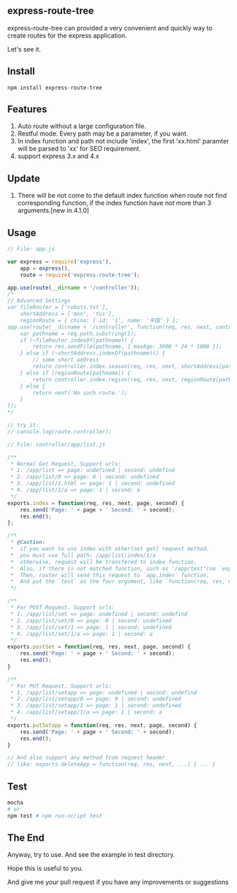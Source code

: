 ## express-route-tree
express-route-tree can provided a very convenient and quickly way to create routes for the express application.

Let's see it.

## Install
`npm install express-route-tree`

## Features

1. Auto route without a large configuration file.
2. Restful mode. Every path may be a parameter, if you want.
3. In index function and path not include 'index', the first 'xx.html' paramter will be parsed to 'xx' for SEO requirement.
4. support express 3.x and 4.x

## Update

1. There will be not come to the default index function when route not find corresponding function, if the index function have not more than 3 arguments.[new in 4.1.0]

## Usage

```js
// File: app.js

var express = require('express'),
    app = express(),
    route = require('express-route-tree');

app.use(route(__dirname + '/controller'));
/*
// Advanced Settings
var fileRouter = ['robots.txt'],
    shortAddress = ['mon', 'tus'],
    regionRoute = { china: { id: '1', name: '中国' } };
app.use(route(__dirname + '/controller', function(req, res, next, controller) {
    var pathname = req.path.substring(1);
    if (~fileRouter.indexOf(pathname)) {
        return res.sendFile(pathname, { maxAge: 3600 * 24 * 1000 });
    } else if (~shortAddress.indexOf(pathname))) {
        // some short address
        return controller.index.season(req, res, next, shortAddress[pathname] + 1);
    } else if (regionRoute[pathname]) {
        return controller.index.region(req, res, next, regionRoute[pathname].id, regionRoute[pathname].name);
    } else {
        return next('No such route.');
    }
});
*/

// try it:
// console.log(route.controller);

```

```js
// File: controller/app/list.js

/**
 * Normal Get Request, Support urls:
 * 1. /app/list => page: undefined | second: undefind
 * 2. /app/list/0 => page: 0 | second: undefined
 * 3. /app/list/1.html => page: 1 | second: undefined
 * 4. /app/list/1/a => page: 1 | second: a
 */
exports.index = function(req, res, next, page, second) {
    res.send('Page: ' + page + ' Second: ' + second);
    res.end();
};

/**
 * @Caution:
 *  if you want to use index with other(not get) request method.
 *  you must use full path: /app/list/index/1/a
 *  otherwise, request will be transfered to index function.
 *  Also, if there is not matched function, such as '/app/test'(no `exports.test = function(){}` in app.js),
 *  Then, router will send this request to `app.index` function,
 *  And put the `test` as the four argument, like `function(req, res, next, test)`
 */

/**
 * For POST Request. Support urls:
 * 1. /app/list/set => page: undefined | second: undefind
 * 2. /app/list/set/0 => page: 0 | second: undefined
 * 3. /app/list/set/1 => page: 1 | second: undefined
 * 4. /app/list/set/1/a => page: 1 | second: a
 */
exports.postSet = function(req, res, next, page, second) {
    res.send('Page: ' + page + ' Second: ' + second);
    res.end();
}

/**
 * For PUT Request. Support urls:
 * 1. /app/list/setapp => page: undefined | second: undefind
 * 2. /app/list/setapp/0 => page: 0 | second: undefined
 * 3. /app/list/setapp/1 => page: 1 | second: undefined
 * 4. /app/list/setapp/1/a => page: 1 | second: a
 */
exports.putSetapp = function(req, res, next, page, second) {
    res.send('Page: ' + page + ' Second: ' + second);
    res.end();
}

// And also support any method from request header.
// like: exports.deleteApp = function(req, res, next, ...) { ... }

```

## Test

```sh
mocha
# or
npm test # npm run-script test
```

## The End

Anyway, try to use. And see the example in test directory.

Hope this is useful to you.

And give me your pull request if you have any improvements or suggestions
